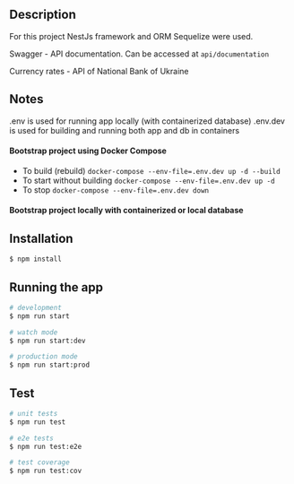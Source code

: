 ## Description

For this project NestJs framework and ORM Sequelize were used.

Swagger - API documentation. Can be accessed at `api/documentation`

Currency rates - API of National Bank of Ukraine

## Notes

.env is used for running app locally (with containerized database)
.env.dev is used for building and running both app and db in containers

#### Bootstrap project using Docker Compose

- To build (rebuild) `docker-compose --env-file=.env.dev up -d --build`
- To start without building `docker-compose --env-file=.env.dev up -d`
- To stop `docker-compose --env-file=.env.dev down`

#### Bootstrap project locally with containerized or local database

## Installation

```bash
$ npm install
```

## Running the app

```bash
# development
$ npm run start

# watch mode
$ npm run start:dev

# production mode
$ npm run start:prod
```

## Test

```bash
# unit tests
$ npm run test

# e2e tests
$ npm run test:e2e

# test coverage
$ npm run test:cov
```
